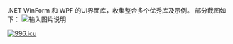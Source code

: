 .NET WinForm 和 WPF 的UI界面库，收集整合多个优秀库及示例。
部分截图如下：
![输入图片说明](https://gitee.com/uploads/images/2018/0206/111751_41c35d16_1441851.gif "GIF.gif")

<a href="https://996.icu"><img src="https://img.shields.io/badge/link-996.icu-red.svg" alt="996.icu"></a>